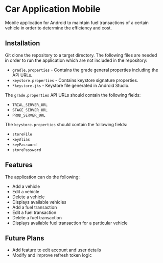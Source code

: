 # Car Application Mobile
Mobile application for Android to maintain fuel transactions of a certain vehicle in order to determine the efficiency and cost.

## Installation
Git clone the repository to a target directory.
The following files are needed in order to run the application which are not included in the repository:
* `gradle.properties` - Contains the grade general properties including the API URLs.
* `keystore.properties` - Contains keystore signature properties.
* `*keystore.jks` - Keystore file generated in Android Studio.

The `grade.properties` API URLs should contain the following fields:
* `TRIAL_SERVER_URL`
* `STAGE_SERVER_URL`
* `PROD_SERVER_URL`

The `keystore.properties` should contain the following fields:
* `storeFile`
* `keyAlias`
* `keyPassword`
* `storePassword`

## Features
The application can do the following:
* Add a vehicle
* Edit a vehicle
* Delete a vehicle
* Displays available vehicles
* Add a fuel transaction
* Edit a fuel transaction
* Delete a fuel transaction
* Displays available fuel transaction for a particular vehicle

## Future Plans
* Add feature to edit account and user details
* Modify and improve refresh token logic
